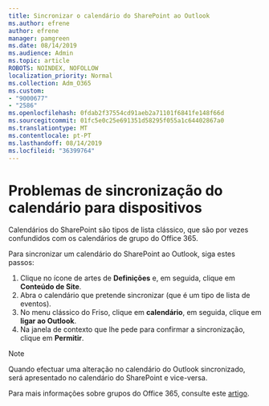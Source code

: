 ```yaml
---
title: Sincronizar o calendário do SharePoint ao Outlook
ms.author: efrene
author: efrene
manager: pamgreen
ms.date: 08/14/2019
ms.audience: Admin
ms.topic: article
ROBOTS: NOINDEX, NOFOLLOW
localization_priority: Normal
ms.collection: Adm_O365
ms.custom:
- "9000677"
- "2586"
ms.openlocfilehash: 0fdab2f37554cd91aeb2a71101f6841fe148f66d
ms.sourcegitcommit: 01fc5e0c25e691351d58295f055a1c64402867a0
ms.translationtype: MT
ms.contentlocale: pt-PT
ms.lasthandoff: 08/14/2019
ms.locfileid: "36399764"
---
```

# <a name="issues-synchronizing-your-calendar-to-devices"></a>Problemas de sincronização do calendário para dispositivos

Calendários do SharePoint são tipos de lista clássico, que são por vezes confundidos com os calendários de grupo do Office 365.

Para sincronizar um calendário do SharePoint ao Outlook, siga estes passos:

1. Clique no ícone de artes de **Definições** e, em seguida, clique em **Conteúdo de Site**.
2. Abra o calendário que pretende sincronizar (que é um tipo de lista de eventos).
3. No menu clássico do Friso, clique em **calendário**, em seguida, clique em **ligar ao Outlook**.
4. Na janela de contexto que lhe pede para confirmar a sincronização, clique em **Permitir**.

>[!Note]
> Quando efectuar uma alteração no calendário do Outlook sincronizado, será apresentado no calendário do SharePoint e vice-versa.

Para mais informações sobre grupos do Office 365, consulte este [artigo](https://support.office.com/en-us/article/Learn-about-Office-365-groups-b565caa1-5c40-40ef-9915-60fdb2d97fa2).
